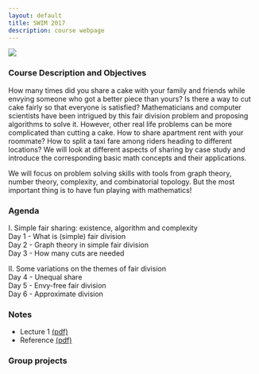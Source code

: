 ```yaml
---
layout: default
title: SWIM 2017
description: course webpage
--- 
```

[<img src="../images/SWIM.png" >](http://www.smithsonianmag.com/arts-culture/wayne-thiebaud-is-not-a-pop-artist-57060/) 

### Course Description and Objectives
How many times did you share a cake with your family and friends while envying someone who got a better piece than yours? Is there a way to cut cake fairly so that everyone is satisfied? Mathematicians and computer scientists have been intrigued by this fair division problem and proposing algorithms to solve it. However, other real life problems can be more complicated than cutting a cake. How to share apartment rent with your roommate? How to split a taxi fare among riders heading to different locations? We will look at different aspects of sharing by case study and introduce the corresponding basic math concepts and their applications.

We will focus on problem solving skills with tools from graph theory, number theory, complexity, and combinatorial topology. But the most important thing is to have fun playing with mathematics!

### Agenda
I.  Simple fair sharing: existence, algorithm and complexity <br/>
Day 1 - What is (simple) fair division  <br/>
Day 2 - Graph theory in simple fair division  <br/>
Day 3 - How many cuts are needed <br/>

II. Some variations on the themes of fair division  <br/>
Day 4 - Unequal share  <br/>
Day 5 - Envy-free fair division  <br/>
Day 6 - Approximate division  <br/>

### Notes
* Lecture 1 [(pdf)](https://github.com/sshanshans/swim2017/blob/master/notes.pdf) <br />
* Reference [(pdf)](https://github.com/sshanshans/swim2017/blob/master/reference.pdf) <br />

### Group projects


